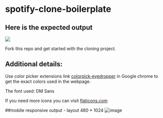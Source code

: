# spotify-clone-boilerplate

## Here is the expected output

![](https://github.com/Kalvium-Program/spotify-clone-boilerplate/blob/main/assets/Spotify%20Web%20UI.png?raw=true)

Fork this repo and get started with the cloning project.

## Additional details:
Use color picker extensions link [colorpick-eyedropper](https://chrome.google.com/webstore/detail/colorpick-eyedropper/) in Google chrome to get the exact colors used in the webpage.

The font used: DM Sans


If you need more icons you can visit [flaticons.com](https://www.flaticon.com/)


##mobile responsive output - layout 480 * 1024
![image](https://github.com/Sweathadharan/spotify-mobile-responsive/assets/89176350/e2c65046-f5ef-4c8b-9313-138c1fcaf97b)


